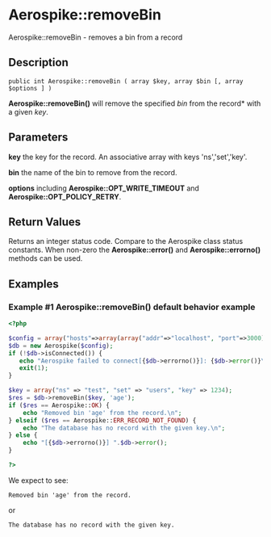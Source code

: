 
# Aerospike::removeBin

Aerospike::removeBin - removes a bin from a record

## Description

```
public int Aerospike::removeBin ( array $key, array $bin [, array $options ] )
```

**Aerospike::removeBin()** will remove the specified *bin* from the record* with
 a given *key*.

## Parameters

**key** the key for the record. An associative array with keys 'ns','set','key'.

**bin** the name of the bin to remove from the record.

**options** including **Aerospike::OPT_WRITE_TIMEOUT** and **Aerospike::OPT_POLICY_RETRY**.

## Return Values

Returns an integer status code.  Compare to the Aerospike class status
constants.  When non-zero the **Aerospike::error()** and
**Aerospike::errorno()** methods can be used.

## Examples

### Example #1 Aerospike::removeBin() default behavior example

```php
<?php

$config = array("hosts"=>array(array("addr"=>"localhost", "port"=>3000));
$db = new Aerospike($config);
if (!$db->isConnected()) {
   echo "Aerospike failed to connect[{$db->errorno()}]: {$db->error()}\n";
   exit(1);
}

$key = array("ns" => "test", "set" => "users", "key" => 1234);
$res = $db->removeBin($key, 'age');
if ($res == Aerospike::OK) {
    echo "Removed bin 'age' from the record.\n";
} elseif ($res == Aerospike::ERR_RECORD_NOT_FOUND) {
    echo "The database has no record with the given key.\n";
} else {
    echo "[{$db->errorno()}] ".$db->error();
}

?>
```

We expect to see:

```
Removed bin 'age' from the record.
```

or

```
The database has no record with the given key.
```

